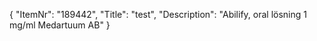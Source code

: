 {
  "ItemNr": "189442",
  "Title": "test",
  "Description": "Abilify, oral lösning 1 mg/ml Medartuum AB"
}